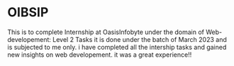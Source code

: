 # OIBSIP
This is to complete Internship at OasisInfobyte under the domain of Web-developement: Level 2 Tasks
it is done under the batch of March 2023 and is subjected to me only.
i have completed all the intership tasks and gained new insights on web developement.
it was a great experience!!
